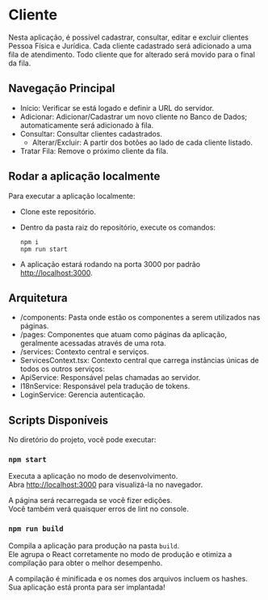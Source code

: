 # Cliente
Nesta aplicação, é possível cadastrar, consultar, editar e excluir clientes Pessoa Física e Jurídica. Cada cliente cadastrado será adicionado a uma fila de atendimento. Todo cliente que for alterado será movido para o final da fila.

## Navegação Principal
- Início: Verificar se está logado e definir a URL do servidor.
- Adicionar: Adicionar/Cadastrar um novo cliente no Banco de Dados; automaticamente será adicionado à fila.
- Consultar: Consultar clientes cadastrados.
  - Alterar/Excluir: A partir dos botões ao lado de cada cliente listado.
- Tratar Fila: Remove o próximo cliente da fila.

## Rodar a aplicação localmente
Para executar a aplicação localmente:
- Clone este repositório.
- Dentro da pasta raiz do repositório, execute os comandos:

  ```
  npm i
  npm run start
  ```
- A aplicação estará rodando na porta 3000 por padrão [http://localhost:3000](http://localhost:3000). 

## Arquitetura
- /components: Pasta onde estão os componentes a serem utilizados nas páginas.
- /pages: Componentes que atuam como páginas da aplicação, geralmente acessadas através de uma rota.
- /services: Contexto central e serviços.
- ServicesContext.tsx: Contexto central que carrega instâncias únicas de todos os outros serviços:
- ApiService: Responsável pelas chamadas ao servidor.
- I18nService: Responsável pela tradução de tokens.
- LoginService: Gerencia autenticação.

## Scripts Disponíveis

No diretório do projeto, você pode executar:

### `npm start`

Executa a aplicação no modo de desenvolvimento.\
Abra [http://localhost:3000](http://localhost:3000) para visualizá-la no navegador.

A página será recarregada se você fizer edições.\
Você também verá quaisquer erros de lint no console.

### `npm run build`

Compila a aplicação para produção na pasta `build`.\
Ele agrupa o React corretamente no modo de produção e otimiza a compilação para obter o melhor desempenho.

A compilação é minificada e os nomes dos arquivos incluem os hashes.\
Sua aplicação está pronta para ser implantada!
